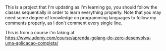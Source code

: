This is a project that I'm updating as I'm learning go, you should follow the classes sequentially in order to learn everything properly.
Note that you may need some degree of knowledge on programming languages to follow my comments properly, as I don't comment every single line.

This is from a course i'm taking at https://www.udemy.com/course/aprenda-golang-do-zero-desenvolva-uma-aplicacao-completa/

